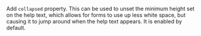 Add `collapsed` property. This can be used to unset the minimum height set on the help text, which
allows for forms to use up less white space, but causing it to jump around when the help text
appears. It is enabled by default.
